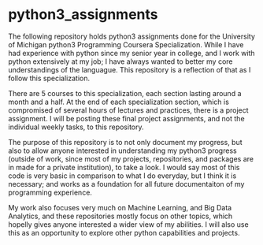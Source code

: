 # python3_assignments

The following repository holds python3 assignments done for the University of Michigan python3 Programming Coursera Specialization. 
While I have had experience with python since my senior year in college, and I work with python extensively at my job;  I have always wanted to better my core understandings of the languague. This repository is a reflection of that as I follow  this specialization.  


There are 5 courses to this specialization, each section lasting around a month and a half. At the end of each specialization section, which is compromised of several hours of lectures and practices, there is a project assignment.
I will be posting these final project assignments, and not the individual weekly tasks, to this repository. 

The purpose of this repository is to not only document my progress, but also to allow anyone interested in understanding my python3 progress (outside of work, since most of my projects, repositories, and packages are in made for a private institution), to take a look.  I would say most of this code is very basic in comparison to what I do everyday, but I think it is necessary; and works as a foundation for all future documentaiton of my programming experience. 

My work also focuses very much on Machine Learning, and Big Data Analytics, and these repositories mostly focus on other topics, which hopelly gives anyone interested a wider view of my abilities. I will also use this as an opportunity to explore other python capabilities and projects.  
